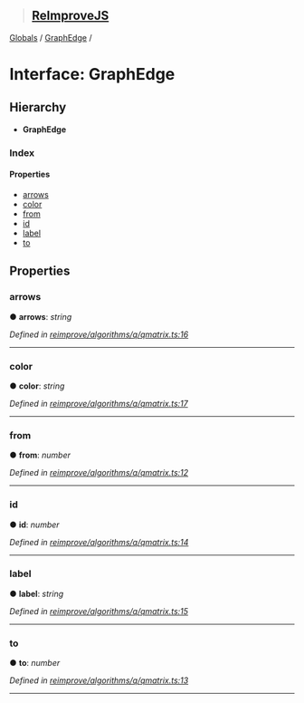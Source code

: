 > ## [ReImproveJS](../README.md)

[Globals](../globals.md) / [GraphEdge](graphedge.md) /

# Interface: GraphEdge

## Hierarchy

* **GraphEdge**

### Index

#### Properties

* [arrows](graphedge.md#arrows)
* [color](graphedge.md#color)
* [from](graphedge.md#from)
* [id](graphedge.md#id)
* [label](graphedge.md#label)
* [to](graphedge.md#to)

## Properties

###  arrows

● **arrows**: *string*

*Defined in [reimprove/algorithms/q/qmatrix.ts:16](https://github.com/DevSide/ReImproveJS/blob/2368b25/src/reimprove/algorithms/q/qmatrix.ts#L16)*

___

###  color

● **color**: *string*

*Defined in [reimprove/algorithms/q/qmatrix.ts:17](https://github.com/DevSide/ReImproveJS/blob/2368b25/src/reimprove/algorithms/q/qmatrix.ts#L17)*

___

###  from

● **from**: *number*

*Defined in [reimprove/algorithms/q/qmatrix.ts:12](https://github.com/DevSide/ReImproveJS/blob/2368b25/src/reimprove/algorithms/q/qmatrix.ts#L12)*

___

###  id

● **id**: *number*

*Defined in [reimprove/algorithms/q/qmatrix.ts:14](https://github.com/DevSide/ReImproveJS/blob/2368b25/src/reimprove/algorithms/q/qmatrix.ts#L14)*

___

###  label

● **label**: *string*

*Defined in [reimprove/algorithms/q/qmatrix.ts:15](https://github.com/DevSide/ReImproveJS/blob/2368b25/src/reimprove/algorithms/q/qmatrix.ts#L15)*

___

###  to

● **to**: *number*

*Defined in [reimprove/algorithms/q/qmatrix.ts:13](https://github.com/DevSide/ReImproveJS/blob/2368b25/src/reimprove/algorithms/q/qmatrix.ts#L13)*

___